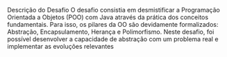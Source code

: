 Descrição do Desafio
O desafio consistia em desmistificar a Programação Orientada a Objetos (POO) com Java através da prática dos conceitos fundamentais. Para isso, os pilares da OO são devidamente formalizados: Abstração, Encapsulamento, Herança e Polimorfismo. Neste desafio, foi possível desenvolver a capacidade de abstração com um problema real e implementar as evoluções relevantes 